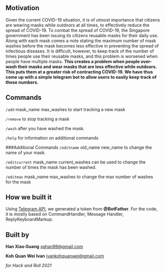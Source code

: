 ## Motivation
Given the current COVID-19 situation, it is of utmost importance that citizens are wearing masks while outdoors at all times, to effectively reduce the spread of COVID-19. To combat the spread of COVID-19, the Singapore government has been issuing its citizens reusable masks for their daily use. Along with each mask comes a note stating the maximum number of mask washes before the mask becomes less effective in preventing the spread of infectious diseases. It is difficult, however, to keep track of the number of times people use their reusable masks, and this problem is worsened when people have multiple masks. **This creates a problem when people over-wash their masks and wear masks that are less effective while outdoors. This puts them at a greater risk of contracting COVID-19. We have thus come up with a simple telegram bot to allow users to easily keep track of these numbers.**

## Commands
`/add` mask_name max_washes to start tracking a new mask

`/remove` to stop tracking a mask

`/wash` after you have washed the mask.

`/help` for information on additional commands

###Additional Commands 
`/editname` old_name new_name to change the name of your mask.

`/editcurrent` mask_name current_washes can be used to change the number of times the mask has been washed.

`/editmax` mask_name max_washes to change the max number of washes for the mask

## How we built it
Using [Telegram API](https://core.telegram.org/bots/api), we generated a token from **@BotFather**. For the code, it is mostly based on CommandHandler, Message Handler, ReplyKeyboardMarkup. 

## Built by 
**Han Xiao Guang** xghan99@gmail.com 

**Koh Quan Wei Ivan** ivankohquanwei@gmail.com 

_for Hack and Roll 2021_ 

